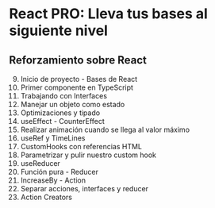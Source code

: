 
# React PRO: Lleva tus bases al siguiente nivel
## Reforzamiento sobre React

9. Inicio de proyecto - Bases de React
10. Primer componente en TypeScript
11. Trabajando con Interfaces
12. Manejar un objeto como estado
13. Optimizaciones y tipado
14. useEffect - CounterEffect
15. Realizar animación cuando se llega al valor máximo
16. useRef y TimeLines
17. CustomHooks con referencias HTML
18. Parametrizar y pulir nuestro custom hook
19. useReducer
20. Función pura - Reducer
21. IncreaseBy - Action
22. Separar acciones, interfaces y reducer
23. Action Creators